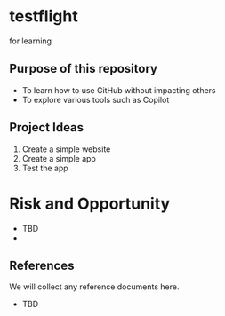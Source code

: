 # testflight
for learning
## Purpose of this repository
- To learn how to use GitHub without impacting others
- To explore various tools such as Copilot

## Project Ideas
1. Create a simple website
2. Create a simple app
3. Test the app

# Risk and Opportunity
- TBD
- 

## References
We will collect any reference documents here.
- TBD

